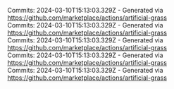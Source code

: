 Commits: 2024-03-10T15:13:03.329Z - Generated via https://github.com/marketplace/actions/artificial-grass
<br>
Commits: 2024-03-10T15:13:03.329Z - Generated via https://github.com/marketplace/actions/artificial-grass
<br>
Commits: 2024-03-10T15:13:03.329Z - Generated via https://github.com/marketplace/actions/artificial-grass
<br>
Commits: 2024-03-10T15:13:03.329Z - Generated via https://github.com/marketplace/actions/artificial-grass
<br>
Commits: 2024-03-10T15:13:03.329Z - Generated via https://github.com/marketplace/actions/artificial-grass
<br>
